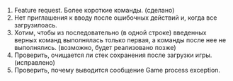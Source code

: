 1. Feature request. Более короткие команды. (сделано)
2. Нет приглашения к вводу после ошибочных действий и, когда все загрузилоась.
3. Хотим, чтобы из последовательно (в одной строке) введенных верных команд выполнялась только первая, а команды после нее не выполнялись. (возможно, будет реализовано позже)
4. Проверить, очищается ли стек сохранения после загрузки игры. (исправлено)
5. Проверить, почему выводится сообщение Game process exception.
